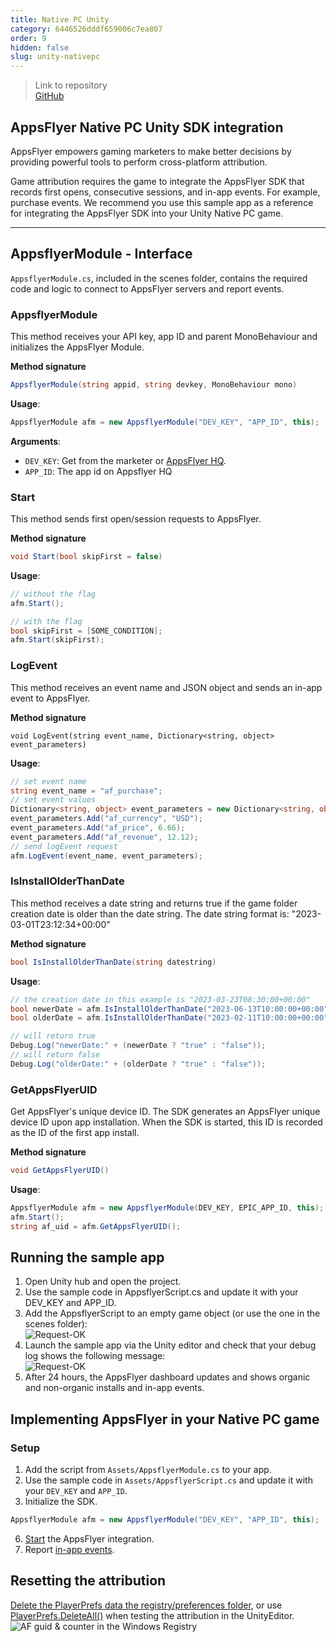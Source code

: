 ```yaml
---
title: Native PC Unity
category: 6446526dddf659006c7ea807
order: 9
hidden: false
slug: unity-nativepc
---
```


> Link to repository  
> [GitHub](https://github.com/AppsFlyerSDK/appsflyer-native-pc-unity-sample-app)

## AppsFlyer Native PC Unity SDK integration

AppsFlyer empowers gaming marketers to make better decisions by providing powerful tools to perform cross-platform attribution.

Game attribution requires the game to integrate the AppsFlyer SDK that records first opens, consecutive sessions, and in-app events. For example, purchase events.
We recommend you use this sample app as a reference for integrating the AppsFlyer SDK into your Unity Native PC game.

<hr/>

## AppsflyerModule - Interface

`AppsflyerModule.cs`, included in the scenes folder, contains the required code and logic to connect to AppsFlyer servers and report events.

### AppsflyerModule

This method receives your API key, app ID and parent MonoBehaviour and initializes the AppsFlyer Module.

**Method signature**

```c#
AppsflyerModule(string appid, string devkey, MonoBehaviour mono)
```

**Usage**:

```c#
AppsflyerModule afm = new AppsflyerModule("DEV_KEY", "APP_ID", this);
```

**Arguments**:

- `DEV_KEY`: Get from the marketer or [AppsFlyer HQ](https://support.appsflyer.com/hc/en-us/articles/211719806-App-settings-#general-app-settings).
- `APP_ID`: The app id on Appsflyer HQ

### Start

This method sends first open/session requests to AppsFlyer.

**Method signature**

```c#
void Start(bool skipFirst = false)
```

**Usage**:

```c#
// without the flag
afm.Start();

// with the flag
bool skipFirst = [SOME_CONDITION];
afm.Start(skipFirst);
```

### LogEvent

This method receives an event name and JSON object and sends an in-app event to AppsFlyer.

**Method signature**

```
void LogEvent(string event_name, Dictionary<string, object> event_parameters)
```

**Usage**:

```c#
// set event name
string event_name = "af_purchase";
// set event values
Dictionary<string, object> event_parameters = new Dictionary<string, object>();
event_parameters.Add("af_currency", "USD");
event_parameters.Add("af_price", 6.66);
event_parameters.Add("af_revenue", 12.12);
// send logEvent request
afm.LogEvent(event_name, event_parameters);
```

### IsInstallOlderThanDate

This method receives a date string and returns true if the game folder creation date is older than the date string. The date string format is: "2023-03-01T23:12:34+00:00"

**Method signature**

```c#
bool IsInstallOlderThanDate(string datestring)
```

**Usage**:

```c#
// the creation date in this example is "2023-03-23T08:30:00+00:00"
bool newerDate = afm.IsInstallOlderThanDate("2023-06-13T10:00:00+00:00");
bool olderDate = afm.IsInstallOlderThanDate("2023-02-11T10:00:00+00:00");

// will return true
Debug.Log("newerDate:" + (newerDate ? "true" : "false"));
// will return false
Debug.Log("olderDate:" + (olderDate ? "true" : "false"));
```

### GetAppsFlyerUID

Get AppsFlyer's unique device ID. The SDK generates an AppsFlyer unique device ID upon app installation. When the SDK is started, this ID is recorded as the ID of the first app install.

**Method signature**

```c#
void GetAppsFlyerUID()
```

**Usage**:

```c#
AppsflyerModule afm = new AppsflyerModule(DEV_KEY, EPIC_APP_ID, this);
afm.Start();
string af_uid = afm.GetAppsFlyerUID();
```

## Running the sample app

1. Open Unity hub and open the project.
2. Use the sample code in AppsflyerScript.cs and update it with your DEV_KEY and APP_ID.
3. Add the AppsflyerScript to an empty game object (or use the one in the scenes folder):  
   ![Request-OK](https://files.readme.io/b271553-small-EpicGameObject.PNG)
4. Launch the sample app via the Unity editor and check that your debug log shows the following message:  
   ![Request-OK](https://files.readme.io/7105a10-small-202OK.PNG)
5. After 24 hours, the AppsFlyer dashboard updates and shows organic and non-organic installs and in-app events.

## Implementing AppsFlyer in your Native PC game

### Setup

1. Add the script from `Assets/AppsflyerModule.cs` to your app.
2. Use the sample code in `Assets/AppsflyerScript.cs` and update it with your `DEV_KEY` and `APP_ID`.
3. Initialize the SDK.

```c#
AppsflyerModule afm = new AppsflyerModule("DEV_KEY", "APP_ID", this);
```

6. [Start](#start) the AppsFlyer integration.
7. Report [in-app events](#logevent).

## Resetting the attribution

[Delete the PlayerPrefs data the registry/preferences folder](https://docs.unity3d.com/ScriptReference/PlayerPrefs.html), or use [PlayerPrefs.DeleteAll()](https://docs.unity3d.com/2020.1/Documentation/ScriptReference/PlayerPrefs.DeleteAll.html) when testing the attribution in the UnityEditor.
![AF guid & counter in the Windows Registry](https://files.readme.io/51b1681-image.png)
